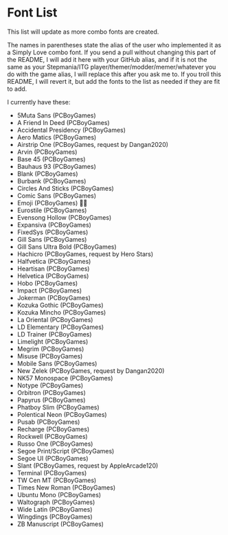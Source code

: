 # Font List

This list will update as more combo fonts are created.

The names in parentheses state the alias of the user who implemented it as a Simply Love combo font. If you send a pull without changing this part of the README, I will add it here with your GitHub alias, and if it is not the same as your Stepmania/ITG player/themer/modder/memer/whatever you do with the game alias, I will replace this after you ask me to. If you troll this README, I will revert it, but add the fonts to the list as needed if they are fit to add.

I currently have these:
* 5Muta Sans (PCBoyGames)
* A Friend In Deed (PCBoyGames)
* Accidental Presidency (PCBoyGames)
* Aero Matics (PCBoyGames)
* Airstrip One (PCBoyGames, request by Dangan2020)
* Arvin (PCBoyGames)
* Base 45 (PCBoyGames)
* Bauhaus 93 (PCBoyGames)
* Blank (PCBoyGames)
* Burbank (PCBoyGames)
* Circles And Sticks (PCBoyGames)
* Comic Sans (PCBoyGames)
* Emoji (PCBoyGames) 💯🔥
* Eurostile (PCBoyGames)
* Evensong Hollow (PCBoyGames)
* Expansiva (PCBoyGames)
* FixedSys (PCBoyGames)
* Gill Sans (PCBoyGames)
* Gill Sans Ultra Bold (PCBoyGames)
* Hachicro (PCBoyGames, request by Hero Stars)
* Halfvetica (PCBoyGames)
* Heartisan (PCBoyGames)
* Helvetica (PCBoyGames)
* Hobo (PCBoyGames)
* Impact (PCBoyGames)
* Jokerman (PCBoyGames)
* Kozuka Gothic (PCBoyGames)
* Kozuka Mincho (PCBoyGames)
* La Oriental (PCBoyGames)
* LD Elementary (PCBoyGames)
* LD Trainer (PCBoyGames)
* Limelight (PCBoyGames)
* Megrim (PCBoyGames)
* Misuse (PCBoyGames)
* Mobile Sans (PCBoyGames)
* New Zelek (PCBoyGames, request by Dangan2020)
* NK57 Monospace (PCBoyGames)
* Notype (PCBoyGames)
* Orbitron (PCBoyGames)
* Papyrus (PCBoyGames)
* Phatboy Slim (PCBoyGames)
* Polentical Neon (PCBoyGames)
* Pusab (PCBoyGames)
* Recharge (PCBoyGames)
* Rockwell (PCBoyGames)
* Russo One (PCBoyGames)
* Segoe Print/Script (PCBoyGames)
* Segoe UI (PCBoyGames)
* Slant (PCBoyGames, request by AppleArcade120)
* Terminal (PCBoyGames)
* TW Cen MT (PCBoyGames)
* Times New Roman (PCBoyGames)
* Ubuntu Mono (PCBoyGames)
* Waltograph (PCBoyGames)
* Wide Latin (PCBoyGames)
* Wingdings (PCBoyGames)
* ZB Manuscript (PCBoyGames)
